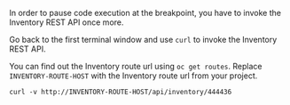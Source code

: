 In order to pause code execution at the breakpoint, you have to invoke the Inventory 
REST API once more.

Go back to the first terminal window and use `curl` to invoke the Inventory 
REST API.

You can find out the Inventory route url using `oc get routes`. Replace 
`INVENTORY-ROUTE-HOST` with the Inventory route url from your project.

```curl -v http://INVENTORY-ROUTE-HOST/api/inventory/444436```
